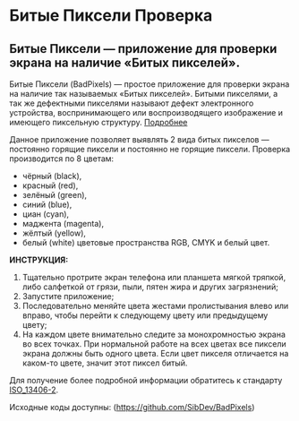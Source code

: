 # Битые Пиксели Проверка

## Битые Пиксели — приложение для проверки экрана на наличие «Битых пикселей».

Битые Пиксели (BadPixels) — простое приложение для проверки экрана на наличие так называемых «Битых пикселей».
Битыми пикселями, а так же дефектными пикселями называют дефект электронного устройства, воспринимающего или воспроизводящего изображение и имеющего пиксельную структуру.
[Подробнее](https://ru.wikipedia.org/wiki/Битые_пиксели)

Данное приложение позволяет выявлять 2 вида битых пикселов — постоянно горящие пиксели и постоянно не горящие пиксели. Проверка производится по 8 цветам:
* чёрный (black),
* красный (red),
* зелёный (green),
* синий (blue),
* циан (cyan),
* маджента (magenta),
* жёлтый (yellow),
* белый (white)
цветовые пространства RGB, CMYK и белый цвет.

**ИНСТРУКЦИЯ:**

1. Тщательно протрите экран телефона или планшета мягкой тряпкой, либо салфеткой от грязи, пыли, пятен жира и других загрязнений;
2. Запустите приложение;
3. Последовательно меняйте цвета жестами пролистывания влево или вправо, чтобы перейти к следующему цвету или предыдущему цвету;
4. На каждом цвете внимательно следите за монохромностью экрана во всех точках. При нормальной работе на всех цветах все пиксели экрана должны быть одного цвета. Если цвет пикселя отличается на каком-то цвете, значит этот пиксел битый.

Для получение более подробной информации обратитесь к стандарту [ISO_13406-2](https://ru.wikipedia.org/wiki/ISO_13406-2).

Исходные коды доступны: (https://github.com/SibDev/BadPixels)
